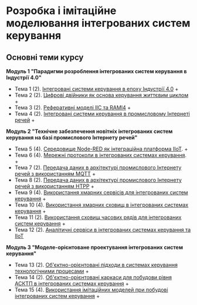 # Розробка і імітаційне моделювання інтегрованих систем керування

## Основні теми курсу

**Модуль 1 "Парадигми розроблення інтегрованих систем керування в Індустрії 4.0"** 

- Тема 1 (2). [Інтегровані системи керування в епоху Індустрії 4.0](1_intro.md) +
- Тема 2 (2). [Цифрові двійники як основа керування життєвим циклом](2_twin.md) +
- Тема 3 (2). [Реферативні моделі IIC та RAMI4](3_refmodel.md) +
- Тема 4 (2). [Інтегровані системи керування в промисловому Інтернеті речей](4_iiot.md) +

**Модуль 2 "Технічне забезпечення новітніх інтегрованих систем керування на базі промислового Інтернету речей"** 

- Тема 5 (4). [Середовище Node-RED як інтеграційна платформа IIoT](5_nodered.md). +
- Тема 6 (4). [Мережні протоколи в інтегрованих системах керування](6_tcpudp.md). +
- Тема 7 (2). [Передача даних в архітектурі промислового Інтернету речей з використанням MQTT](7_mqtt.md) +
- Тема 8 (2). [Передача даних в архітектурі промислового Інтернету речей з використанням HTPP](8_httpapi.md) +
- Тема 9 (4). [Використання хмарних сервісів для інтегрованих систем керування](9_cloud.md) +
- Тема 10 (4). [Використання хмарних сховищ в інтегрованих системах керування](10_cloudstorage.md) +
- Тема 11 (2). [Використання сховищ часових рядів для інтегрованих систем керування](11_tsdb.md) +
- Тема 12 (2). [Аналітичні сервіси в інтегрованих системах керування та IIoT](12_analyt.md)

**Модуль 3 "Моделе-орієнтоване проектування інтегрованих систем керування"** 

- Тема 13 (2). [Об'єктно-орієнтовані підходи в системах керування технологічними процесами](13_oop.md) + 
- Тема 14 (2). [Об'єктно-орієнтовані каркаси для побудови рівня АСКТП в інтегрованих системах керування](14_framework.md) + 
- Тема 15 (4). [Використання імітаційних моделей при побудові інтегрованих систем керування](15_simul.md)  +

